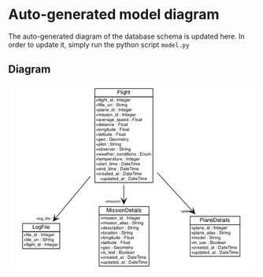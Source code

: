# Auto-generated model diagram

The auto-generated diagram of the database schema is updated here. In order to update it, simply run the python script `model.py`

## Diagram

![Model](model.png)
